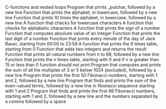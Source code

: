 C-functions and nested loops
Program that prints _putchar, followed by a new line
Function that prints the alphabet, in lowercase, followed by a new line
Function that prints 10 times the alphabet, in lowercase, followed by a new line
A function that checks for lowercase characters
A function that checks for alphabetic characters
A function that prints the sign of a number
Function that computes absolute value of an integer
Function that prints the last digit of a number
Function that prints every minute of the day of Jack Bauer, starting from 00:00 to 23:59
A function that prints the 9 times table, starting from 0
Function that adds two integers and returns the result
Function that prints all natural numbers from n to 98, followed by a new line
Function that prints the n times table, starting with 0 and if n is greater than 15 or less than 0 function should not print
Program that computes and prints the sum of all the multiples of 3 or 5 below 1024 (excluded), followed by a new line
Program that prints the first 50 Fibonacci numbers, starting with 1 and 2, followed by a new line
Program that finds and prints the sum of the even-valued terms, followed by a new line in fibonacci sequence starting with 1 and 2
Program that finds and prints the first 98 Fibonacci numbers, starting with 1 and 2, followed by a new line and the numbers separated by a comma followed by a space
